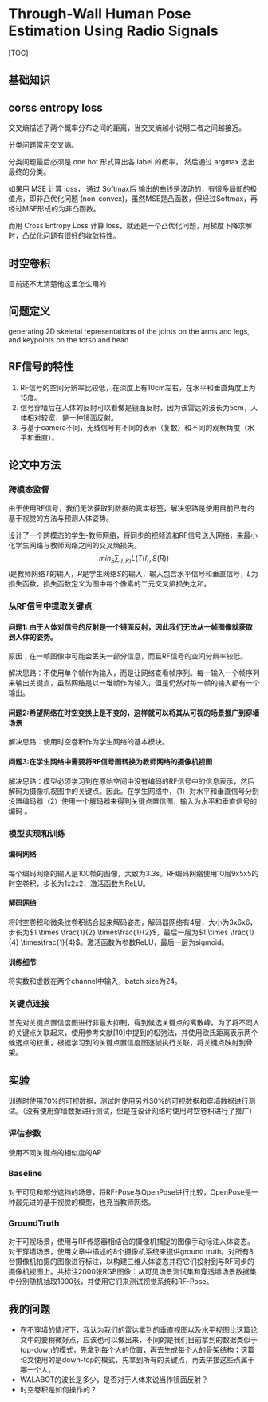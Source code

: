 # Through-Wall Human Pose Estimation Using Radio Signals

[TOC]

## 基础知识

## corss entropy loss

交叉熵描述了两个概率分布之间的距离，当交叉熵越小说明二者之间越接近。

分类问题常用交叉熵。

分类问题最后必须是 one hot 形式算出各 label 的概率， 然后通过 argmax 选出最终的分类。

如果用 MSE 计算 loss， 通过 Softmax后 输出的曲线是波动的，有很多局部的极值点，即非凸优化问题 (non-convex)，虽然MSE是凸函数，但经过Softmax，再经过MSE形成的为非凸函数。

而用 Cross Entropy Loss 计算 loss，就还是一个凸优化问题，用梯度下降求解时，凸优化问题有很好的收敛特性。

## 时空卷积

目前还不太清楚他这里怎么用的

## 问题定义

generating 2D skeletal representations of the joints on the arms and legs, and keypoints on the torso and head

## RF信号的特性

1. RF信号的空间分辨率比较低，在深度上有10cm左右，在水平和垂直角度上为15度。
2. 信号穿墙后在人体的反射可以看做是镜面反射，因为该雷达的波长为5cm，人体相对较宽，是一种镜面反射。
3. 与基于camera不同，无线信号有不同的表示（复数）和不同的观察角度（水平和垂直）。

## 论文中方法

### 跨模态监督

由于使用RF信号，我们无法获取到数据的真实标签，解决思路是使用目前已有的基于视觉的方法与预测人体姿势。

设计了一个跨模态的学生-教师网络，将同步的视频流和RF信号送入网络，来最小化学生网络与教师网络之间的交叉熵损失。
$$
min_S \sum_{(I,R)}L(T(I),S(R))
$$
$I$是教师网络$T$的输入，$R$是学生网络$S$的输入，输入包含水平信号和垂直信号，$L$为损失函数，损失函数定义为图中每个像素的二元交叉熵损失之和。

### 从RF信号中提取关键点

#### 问题1: 由于人体对信号的反射是一个镜面反射，因此我们无法从一帧图像就获取到人体的姿势。

原因；在一帧图像中可能会丢失一部分信息，而且RF信号的空间分辨率较低。

解决思路：不使用单个帧作为输入，而是让网络查看帧序列。每一输入一个帧序列来输出关键点，虽然网络是以一堆帧作为输入，但是仍然对每一帧的输入都有一个输出。

#### 问题2:希望网络在时空变换上是不变的，这样就可以将其从可视的场景推广到穿墙场景

解决思路：使用时空卷积作为学生网络的基本模块。

#### 问题3:在学生网络中需要将RF信号图转换为教师网络的摄像机视图

解决思路：模型必须学习到在原始空间中没有编码的RF信号中的信息表示，然后解码为摄像机视图中的关键点。因此。在学生网络中，（1）对水平和垂直信号分别设置编码器（2）使用一个解码器来得到关键点置信图，输入为水平和垂直信号的编码 。

### 模型实现和训练

#### 编码网络

每个编码网络的输入是100帧的图像，大致为3.3s。RF编码网络使用10层9x5x5的时空卷积，步长为1x2x2，激活函数为ReLU。

#### 解码网络

将时空卷积和微条纹卷积结合起来解码姿态，解码器网络有4层，大小为3x6x6，步长为$1 \times \frac{1}{2} \times\frac{1}{2}$，最后一层为$1 \times \frac{1}{4} \times\frac{1}{4}$。激活函数为参数ReLU，最后一层为sigmoid。

#### 训练细节

将实数和虚数在两个channel中输入，batch size为24。

### 关键点连接

首先对关键点置信度图进行非最大抑制，得到候选关键点的离散峰。为了将不同人的关键点关联起来，使用参考文献[10]中提到的松弛法，并使用欧氏距离表示两个候选点的权重，根据学习到的关键点置信度图逐帧执行关联，将关键点映射到骨架。

## 实验

训练时使用70%的可视数据，测试时使用另外30%的可视数据和穿墙数据进行测试。（没有使用穿墙数据进行测试，但是在设计网络时使用时空卷积进行了推广）

### 评估参数

使用不同关键点的相似度的AP

### Baseline

对于可见和部分遮挡的场景，将RF-Pose与OpenPose进行比较，OpenPose是一种最先进的基于视觉的模型，也充当教师网络。

### GroundTruth

对于可视场景，使用与RF传感器相结合的摄像机捕捉的图像手动标注人体姿态。对于穿墙场景，使用文章中描述的8个摄像机系统来提供ground truth。对所有8台摄像机拍摄的图像进行标注，以构建三维人体姿态并将它们投射到与RF同步的摄像机视图上。共标注2000张RGB图像：从可见场景测试集和穿透墙场景数据集中分别随机抽取1000张，并使用它们来测试视觉系统和RF-Pose。

## 我的问题

+ 在不穿墙的情况下，我认为我们的雷达拿到的垂直视图以及水平视图比这篇论文中的要稍微好点，应该也可以做出来，不同的是我们目前拿到的数据类似于top-down的模式，先拿到每个人的位置，再去生成每个人的骨架结构；这篇论文使用的是down-top的模式，先拿到所有的关键点，再去拼接这些点属于哪一个人。
+ WALABOT的波长是多少，是否对于人体来说当作镜面反射？
+ 时空卷积是如何操作的？